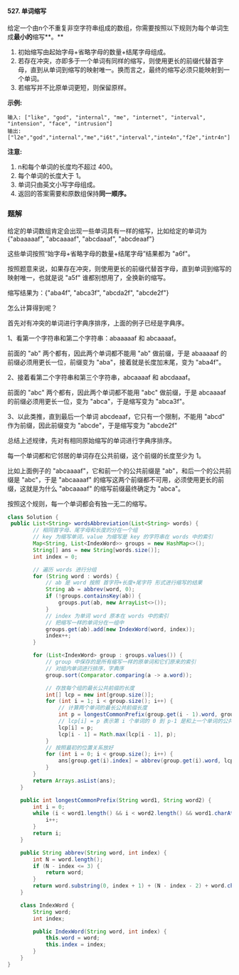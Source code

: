 #### 527. 单词缩写

给定一个由n个不重复非空字符串组成的数组，你需要按照以下规则为每个单词生成**最小的**缩写**。**

1. 初始缩写由起始字母+省略字母的数量+结尾字母组成。
2. 若存在冲突，亦即多于一个单词有同样的缩写，则使用更长的前缀代替首字母，直到从单词到缩写的映射唯一。换而言之，最终的缩写必须只能映射到一个单词。
3. 若缩写并不比原单词更短，则保留原样。

**示例:**

```shell
输入: ["like", "god", "internal", "me", "internet", "interval", "intension", "face", "intrusion"]
输出: ["l2e","god","internal","me","i6t","interval","inte4n","f2e","intr4n"]
```

**注意:**

1. n和每个单词的长度均不超过 400。
2. 每个单词的长度大于 1。
3. 单词只由英文小写字母组成。
4. 返回的答案需要和原数组保持**同一顺序。**

### 题解

给定的单词数组肯定会出现一些单词具有一样的缩写，比如给定的单词为{"abaaaaaf", "abcaaaaf", "abcdaaaf", "abcdeaaf"}

这些单词按照“始字母+省略字母的数量+结尾字母”结果都为 "a6f"。

按照题意来说，如果存在冲突，则使用更长的前缀代替首字母，直到单词到缩写的映射唯一，也就是说 "a5f" 谁都别想用了，全换新的缩写。

缩写结果为：{"aba4f", "abca3f", "abcda2f", "abcde2f"}

怎么计算得到呢？

首先对有冲突的单词进行字典序排序，上面的例子已经是字典序。

1、看第一个字符串和第二个字符串：abaaaaaf 和 abcaaaaf。

前面的 "ab" 两个都有，因此两个单词都不能用 "ab" 做前缀，于是 abaaaaaf 的前缀必须用更长一位，前缀变为 "aba"，接着就是长度加末尾，变为 "aba4f"。

2、接着看第二个字符串和第三个字符串，abcaaaaf 和 abcdaaaf。

前面的 "abc" 两个都有，因此两个单词都不能用 "abc" 做前缀，于是 abcaaaaf 的前缀必须用更长一位，变为 "abca"，于是缩写变为 "abca3f"。

3、以此类推，直到最后一个单词 abcdeaaf，它只有一个限制，不能用 "abcd" 作为前缀，因此前缀变为 "abcde"，于是缩写变为 "abcde2f"

总结上述规律，先对有相同原始缩写的单词进行字典序排序。

每一个单词都和它邻居的单词存在公共前缀，这个前缀的长度至少为 1。

比如上面例子的 "abcaaaaf"，它和前一个的公共前缀是 "ab"，和后一个的公共前缀是 "abc"，于是 "abcaaaaf" 的缩写这两个前缀都不可用，必须使用更长的前缀，这就是为什么 "abcaaaaf" 的缩写前缀最终确定为 "abca"。

按照这个规则，每一个单词都会有独一无二的缩写。

```java
class Solution {
 public List<String> wordsAbbreviation(List<String> words) {
        // 相同首字母、尾字母和长度的分在一个组
        // key 为缩写单词，value 为缩写是 key 的字符串在 words 中的索引
        Map<String, List<IndexWord>> groups = new HashMap<>();
        String[] ans = new String[words.size()];
        int index = 0;

        // 遍历 words 进行分组
        for (String word : words) {
            // ab 是 word 按照 首字符+长度+尾字符 形式进行缩写的结果
            String ab = abbrev(word, 0);
            if (!groups.containsKey(ab)) {
                groups.put(ab, new ArrayList<>());
            }
            // index 为单词 word 原本在 words 中的索引
            // 把缩写一样的单词分在一组中
            groups.get(ab).add(new IndexWord(word, index));
            index++;
        }

        for (List<IndexWord> group : groups.values()) {
            // group 中保存的是所有缩写一样的原单词和它们原来的索引
            // 对组内单词进行排序，字典序
            group.sort(Comparator.comparing(a -> a.word));

            // 存放每个组的最长公共前缀的长度
            int[] lcp = new int[group.size()];
            for (int i = 1; i < group.size(); i++) {
                // 计算两个单词的最长公共前缀长度
                int p = longestCommonPrefix(group.get(i - 1).word, group.get(i).word);
                // lcp[i] = p 表示第 i 个单词的 0 到 p-1 是和上一个单词的公共前缀
                lcp[i] = p;
                lcp[i - 1] = Math.max(lcp[i - 1], p);
            }
            // 按照最初的位置关系放好
            for (int i = 0; i < group.size(); i++) {
                ans[group.get(i).index] = abbrev(group.get(i).word, lcp[i]);
            }
        }
        return Arrays.asList(ans);
    }

    public int longestCommonPrefix(String word1, String word2) {
        int i = 0;
        while (i < word1.length() && i < word2.length() && word1.charAt(i) == word2.charAt(i)) {
            i++;
        }
        return i;
    }

    public String abbrev(String word, int index) {
        int N = word.length();
        if (N - index <= 3) {
            return word;
        }
        return word.substring(0, index + 1) + (N - index - 2) + word.charAt(N - 1);
    }

    class IndexWord {
        String word;
        int index;

        public IndexWord(String word, int index) {
            this.word = word;
            this.index = index;
        }
    }
}
```

